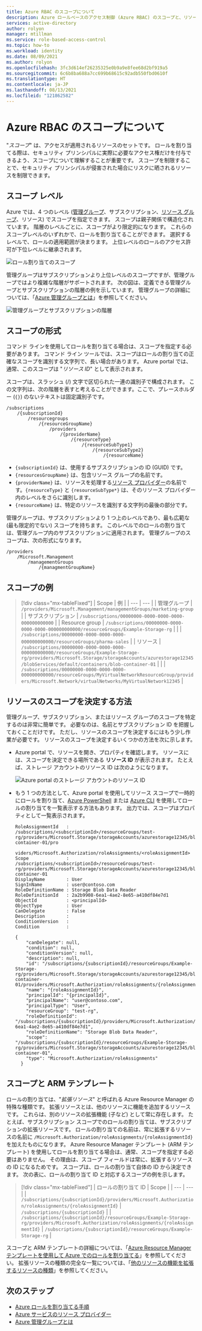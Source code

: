```yaml
---
title: Azure RBAC のスコープについて
description: Azure ロールベースのアクセス制御 (Azure RBAC) のスコープと、リソースのスコープを決定する方法について説明します。
services: active-directory
author: rolyon
manager: mtillman
ms.service: role-based-access-control
ms.topic: how-to
ms.workload: identity
ms.date: 08/09/2021
ms.author: rolyon
ms.openlocfilehash: 3fc3d614ef26235325e0b9a9e8fee68d2bf919a5
ms.sourcegitcommit: 6c6b8ba688a7cc699b68615c92adb550fbd0610f
ms.translationtype: HT
ms.contentlocale: ja-JP
ms.lasthandoff: 08/13/2021
ms.locfileid: "121862582"
---
```

# <a name="understand-scope-for-azure-rbac"></a>Azure RBAC のスコープについて

"*スコープ*" は、アクセスが適用されるリソースのセットです。 ロールを割り当てる際は、セキュリティ プリンシパルに実際に必要なアクセス権だけを付与できるよう、スコープについて理解することが重要です。 スコープを制限することで、セキュリティ プリンシパルが侵害された場合にリスクに晒されるリソースを制限できます。

## <a name="scope-levels"></a>スコープ レベル

Azure では、4 つのレベル ([管理グループ](../governance/management-groups/overview.md)、サブスクリプション、[リソース グループ](../azure-resource-manager/management/overview.md#resource-groups)、リソース) でスコープを指定できます。 スコープは親子関係で構造化されています。 階層のレベルごとに、スコープがより限定的になります。 これらのスコープレベルのいずれかで、ロールを割り当てることができます。 選択するレベルで、ロールの適用範囲が決まります。 上位レベルのロールのアクセス許可が下位レベルに継承されます。 

![ロール割り当てのスコープ](./media/scope-overview/rbac-scope-no-label.png)

管理グループはサブスクリプションより上位レベルのスコープですが、管理グループではより複雑な階層がサポートされます。 次の図は、定義できる管理グループとサブスクリプションの階層の例を示しています。 管理グループの詳細については、「[Azure 管理グループとは](../governance/management-groups/overview.md)」を参照してください。

![管理グループとサブスクリプションの階層](./media/scope-overview/rbac-scope-management-groups.png)

## <a name="scope-format"></a>スコープの形式

コマンド ラインを使用してロールを割り当てる場合は、スコープを指定する必要があります。 コマンド ライン ツールでは、スコープはロールの割り当ての正確なスコープを識別する文字列で、長い場合があります。 Azure portal では、通常、このスコープは "*リソース ID*" として表示されます。

スコープは、スラッシュ (/) 文字で区切られた一連の識別子で構成されます。 この文字列は、次の階層を表すと考えることができます。ここで、プレースホルダー (`{}`) のないテキストは固定識別子です。

```
/subscriptions
    /{subscriptionId}
        /resourcegroups
            /{resourceGroupName}
                /providers
                    /{providerName}
                        /{resourceType}
                            /{resourceSubType1}
                                /{resourceSubType2}
                                    /{resourceName}
```

- `{subscriptionId}` は、使用するサブスクリプションの ID (GUID) です。
- `{resourcesGroupName}` は、包含リソース グループの名前です。
- `{providerName}` は、リソースを処理する[リソース プロバイダー](../azure-resource-manager/management/azure-services-resource-providers.md)の名前です。`{resourceType}` と `{resourceSubType*}` は、そのリソース プロバイダー内のレベルをさらに識別します。
- `{resourceName}` は、特定のリソースを識別する文字列の最後の部分です。

管理グループは、サブスクリプションより 1 つ上のレベルであり、最も広範な (最も限定的でない) スコープを持ちます。 このレベルでのロールの割り当ては、管理グループ内のサブスクリプションに適用されます。 管理グループのスコープは、次の形式になります。

```
/providers
    /Microsoft.Management
        /managementGroups
            /{managmentGroupName}
```

## <a name="scope-examples"></a>スコープの例

> [!div class="mx-tableFixed"]
> | Scope | 例 |
> | --- | --- |
> | 管理グループ | `/providers/Microsoft.Management/managementGroups/marketing-group` |
> | サブスクリプション | `/subscriptions/00000000-0000-0000-0000-000000000000` |
> | Resource group | `/subscriptions/00000000-0000-0000-0000-000000000000/resourceGroups/Example-Storage-rg` |
> |  | `/subscriptions/00000000-0000-0000-0000-000000000000/resourceGroups/pharma-sales` |
> | リソース | `/subscriptions/00000000-0000-0000-0000-000000000000/resourceGroups/Example-Storage-rg/providers/Microsoft.Storage/storageAccounts/azurestorage12345/blobServices/default/containers/blob-container-01` |
> |  | `/subscriptions/00000000-0000-0000-0000-000000000000/resourceGroups/MyVirtualNetworkResourceGroup/providers/Microsoft.Network/virtualNetworks/MyVirtualNetwork12345` |

## <a name="how-to-determine-the-scope-for-a-resource"></a>リソースのスコープを決定する方法

管理グループ、サブスクリプション、またはリソース グループのスコープを特定するのは非常に簡単です。 必要なのは、名前とサブスクリプション ID を把握しておくことだけです。 ただし、リソースのスコープを決定するにはもう少し作業が必要です。 リソースのスコープを決定するいくつかの方法を次に示します。

- Azure portal で、リソースを開き、プロパティを確認します。 リソースには、スコープを決定できる場所である **リソース ID** が表示されます。 たとえば、ストレージ アカウントのリソース ID は次のようになります。

    ![Azure portal のストレージ アカウントのリソース ID](./media/scope-overview/scope-resource-id.png)

- もう 1 つの方法として、Azure portal を使用してリソース スコープで一時的にロールを割り当て、[Azure PowerShell](role-assignments-list-powershell.md) または [Azure CLI](role-assignments-list-cli.md) を使用してロールの割り当てを一覧表示する方法もあります。 出力では、スコープはプロパティとして一覧表示されます。

    ```azurepowershell
    RoleAssignmentId   : /subscriptions/<subscriptionId>/resourceGroups/test-rg/providers/Microsoft.Storage/storageAccounts/azurestorage12345/blobServices/default/containers/blob-container-01/pro
                         viders/Microsoft.Authorization/roleAssignments/<roleAssignmentId>
    Scope              : /subscriptions/<subscriptionId>/resourceGroups/test-rg/providers/Microsoft.Storage/storageAccounts/azurestorage12345/blobServices/default/containers/blob-container-01
    DisplayName        : User
    SignInName         : user@contoso.com
    RoleDefinitionName : Storage Blob Data Reader
    RoleDefinitionId   : 2a2b9908-6ea1-4ae2-8e65-a410df84e7d1
    ObjectId           : <principalId>
    ObjectType         : User
    CanDelegate        : False
    Description        :
    ConditionVersion   :
    Condition          :
    ```

    ```azurecli
    {
        "canDelegate": null,
        "condition": null,
        "conditionVersion": null,
        "description": null,
        "id": "/subscriptions/{subscriptionId}/resourceGroups/Example-Storage-rg/providers/Microsoft.Storage/storageAccounts/azurestorage12345/blobServices/default/containers/blob-container-01/providers/Microsoft.Authorization/roleAssignments/{roleAssignmentId}",
        "name": "{roleAssignmentId}",
        "principalId": "{principalId}",
        "principalName": "user@contoso.com",
        "principalType": "User",
        "resourceGroup": "test-rg",
        "roleDefinitionId": "/subscriptions/{subscriptionId}/providers/Microsoft.Authorization/roleDefinitions/2a2b9908-6ea1-4ae2-8e65-a410df84e7d1",
        "roleDefinitionName": "Storage Blob Data Reader",
        "scope": "/subscriptions/{subscriptionId}/resourceGroups/Example-Storage-rg/providers/Microsoft.Storage/storageAccounts/azurestorage12345/blobServices/default/containers/blob-container-01",
        "type": "Microsoft.Authorization/roleAssignments"
      }
    ```

## <a name="scope-and-arm-templates"></a>スコープと ARM テンプレート

ロールの割り当ては、"*拡張リソース*" と呼ばれる Azure Resource Manager の特殊な種類です。 拡張リソースとは、他のリソースに機能を追加するリソースです。 これらは、別のリソースの拡張機能 (子など) として常に存在します。 たとえば、サブスクリプション スコープでのロールの割り当ては、サブスクリプションの拡張リソースです。 ロールの割り当ての名前は、常に拡張するリソースの名前に `/Microsoft.Authorization/roleAssignments/{roleAssignmentId}` を加えたものになります。 Azure Resource Manager テンプレート (ARM テンプレート) を使用してロールを割り当てる場合は、通常、スコープを指定する必要はありません。 その理由は、スコープ フィールドは常に、拡張するリソースの ID になるためです。 スコープは、ロールの割り当て自体の ID から決定できます。 次の表に、ロールの割り当て ID と対応するスコープの例を示します。

> [!div class="mx-tableFixed"]
> | ロールの割り当て ID | Scope |
> | --- | --- |
> | `/subscriptions/{subscriptionId}/providers/Microsoft.Authorization/roleAssignments/{roleAssignmentId}` | `/subscriptions/{subscriptionId}` |
> | `/subscriptions/{subscriptionId}/resourceGroups/Example-Storage-rg/providers/Microsoft.Authorization/roleAssignments/{roleAssignmentId}` | `/subscriptions/{subscriptionId}/resourceGroups/Example-Storage-rg` |

スコープと ARM テンプレートの詳細については、「[Azure Resource Manager テンプレートを使用して Azure でのロールを割り当てる](role-assignments-template.md)」を参照してください。 拡張リソースの種類の完全な一覧については、「[他のリソースの機能を拡張するリソースの種類](../azure-resource-manager/management/extension-resource-types.md)」を参照してください。

## <a name="next-steps"></a>次のステップ

- [Azure ロールを割り当てる手順](role-assignments-steps.md)
- [Azure サービスのリソース プロバイダー](../azure-resource-manager/management/azure-services-resource-providers.md)
- [Azure 管理グループとは](../governance/management-groups/overview.md)
